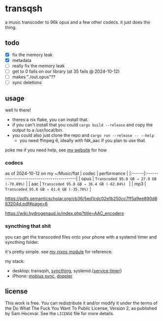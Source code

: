 # transqsh 

a music transcoder to 96k opus and a few other codecs. it just does the thing.

## todo

- [X] fix the memory leak
- [X] metadata
- [ ] really fix the memory leak
- [ ] get to 0 fails on our library (at 35 fails @ 2024-10-12)
- [ ] makes "./out.opus"??
- [ ] sync deletions

## usage

well hi there!

- theres a nix flake, you can install that.
- if you can't install that you could `cargo build --release` and copy the output to a /usr/local/bin.
- you could also just clone the repo and `cargo run --release -- --help`
    + you need ffmpeg 6, ideally with fdk_aac if you plan to use that.

poke me if you need help, see [my website](https://mei.puppycat.house/) for how

### codecs
as of 2024-10-12 on my ~/Music/flat
| codec | performance                               |
|:------|:------------------------------------------|
| opus  | `Transcoded 95.8 GB ⇒ 27.9 GB (-70.89%)`  |
| aac   | `Transcoded 95.8 GB ⇒ 36.4 GB (-62.04%) ` |
| mp3   | `Transcoded 95.8 GB ⇒ 61.6 GB (-35.70%)`  |

https://pdfs.semanticscholar.org/cb36/5ed1cdc02e1b250cc7ff5a9ee890d863204d.pdf#page=6

https://wiki.hydrogenaud.io/index.php?title=AAC_encoders

### syncthing that shit

you can get the transcoded files onto your phone with a systemd timer and syncthing folder.

it's pretty simple. see [my nixos module](https://github.com/ckiee/nixfiles/tree/97313d61e0e83ca84251fbce572cbd247ced92bb/modules/services/transqsh.nix) for reference.

my stack:
- desktop: transqsh, [syncthing](https://syncthing.net/), systemd.{[service](https://www.freedesktop.org/software/systemd/man/latest/systemd.service.html),[timer](https://www.freedesktop.org/software/systemd/man/latest/systemd.timer.html)}
- iPhone: [mobius sync](https://mobiussync.com/), [doppler](https://brushedtype.co/doppler/)

## license

This work is free. You can redistribute it and/or modify it under the
terms of the Do What The Fuck You Want To Public License, Version 2,
as published by Sam Hocevar. See the `LICENSE` file for more details.
